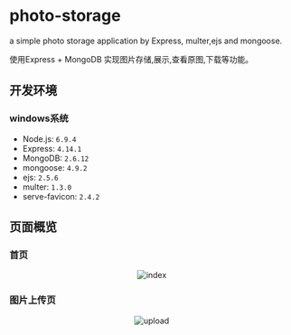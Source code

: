 # photo-storage
a simple photo storage application by Express, multer,ejs and mongoose.  

使用Express + MongoDB 实现图片存储,展示,查看原图,下载等功能。  

## 开发环境  

  ### windows系统  
    
    
  * Node.js: `6.9.4`  
  * Express: `4.14.1`  
  * MongoDB: `2.6.12 `  
  * mongoose: `4.9.2`
  * ejs: `2.5.6`  
  * multer: `1.3.0`  
  * serve-favicon: `2.4.2`  
  
## 页面概览  
    
### 首页  

<div align="center"><img src="https://github.com/Zhouqchao/photo-storage/blob/master/index.png" title="index"></div>  
    
### 图片上传页  

<div align="center"><img src="https://github.com/Zhouqchao/photo-storage/blob/master/upload.png" title="upload"></div>
 
